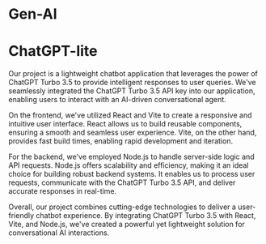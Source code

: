 # Gen-AI
# ChatGPT-lite



Our project is a lightweight chatbot application that leverages the power of ChatGPT Turbo 3.5 to provide intelligent responses to user queries. We've seamlessly integrated the ChatGPT Turbo 3.5 API key into our application, enabling users to interact with an AI-driven conversational agent.

On the frontend, we've utilized React and Vite to create a responsive and intuitive user interface. React allows us to build reusable components, ensuring a smooth and seamless user experience. Vite, on the other hand, provides fast build times, enabling rapid development and iteration.

For the backend, we've employed Node.js to handle server-side logic and API requests. Node.js offers scalability and efficiency, making it an ideal choice for building robust backend systems. It enables us to process user requests, communicate with the ChatGPT Turbo 3.5 API, and deliver accurate responses in real-time.

Overall, our project combines cutting-edge technologies to deliver a user-friendly chatbot experience. By integrating ChatGPT Turbo 3.5 with React, Vite, and Node.js, we've created a powerful yet lightweight solution for conversational AI interactions.

